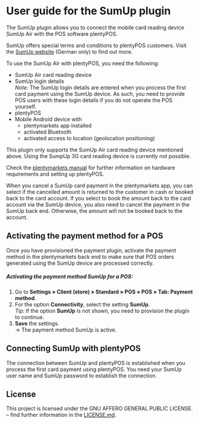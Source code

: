 # User guide for the SumUp plugin

The SumUp plugin allows you to connect the mobile card reading device SumUp Air with the POS software plentyPOS.

<div class="alert alert-success" role="alert">
    SumUp offers special terms and conditions to plentyPOS customers. Visit the <a href="https://sumup.de/plentypos/" target="_blank">SumUp website</a> (German only) to find out more.
</div>

To use the SumUp Air with plentyPOS, you need the following:

* SumUp Air card reading device
* SumUp login details<br />
*_Note:_* The SumUp login details are entered when you process the first card payment using the SumUp device. As such, you need to provide POS users with these login details if you do not operate the POS yourself.
* plentyPOS
* Mobile Android device with
    * plentymarkets app installed
    * activated Bluetooth
    * activated access to location (geolocation positioning)

<div class="alert alert-warning" role="alert">
    This plugin only supports the SumUp Air card reading device mentioned above. Using the SumpUp 3G card reading device is currently not possible.
</div>

Check the [plentymarkets manual](https://knowledge.plentymarkets.com/en/pos/integrating-plentymarkets-pos) for further information on hardware requirements and setting up plentyPOS.

<div class="alert alert-warning" role="alert">
    When you cancel a SumUp card payment in the plentymarkets app, you can select if the cancelled amount is returned to the customer in cash or booked back to the card account. If you select to book the amount back to the card account via the SumUp device, you also need to cancel the payment in the SumUp back end. Otherwise, the amount will not be booked back to the account.
</div>

<div class="container-toc"></div>

## Activating the payment method for a POS

Once you have provisioned the payment plugin, activate the payment method in the plentymarkets back end to make sure that POS orders generated using the SumUp device are processed correctly.

##### Activating the payment method SumUp for a POS:

1. Go to **Settings » Client (store) » Standard » POS » POS » Tab: Payment method**.
2. For the option **Connectivity**, select the setting **SumUp**. <br />
    *_Tip:_* If the option **SumUp** is not shown, you need to provision the plugin to continue.
3. **Save** the settings.<br />
→ The payment method SumUp is active.

## Connecting SumUp with plentyPOS

The connection between SumUp and plentyPOS is established when you process the first card payment using plentyPOS. You need your SumUp user name and SumUp password to establish the connection.

## License

This project is licensed under the GNU AFFERO GENERAL PUBLIC LICENSE. – find further information in the [LICENSE.md](https://github.com/plentymarkets/plugin-etsy/blob/master/LICENSE.md).
